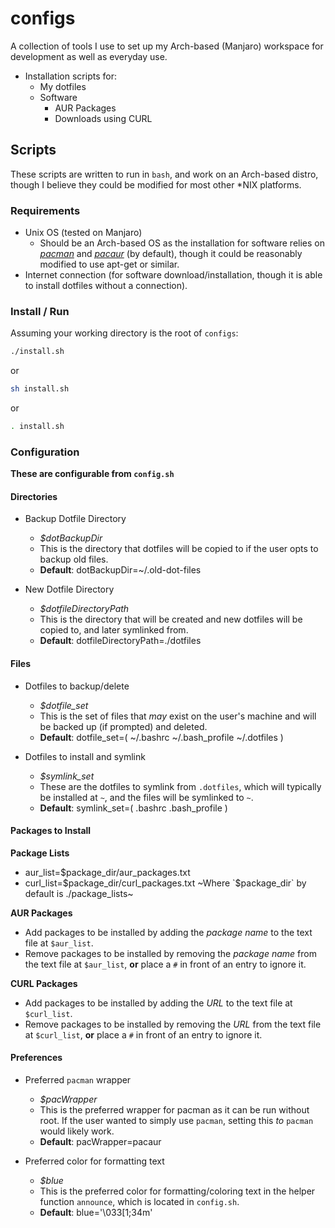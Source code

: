 # configs

A collection of tools I use to set up my Arch-based (Manjaro) workspace for development as well as everyday use.

- Installation scripts for: 
  - My dotfiles
  - Software
    - AUR Packages
    - Downloads using CURL

## Scripts

These scripts are written to run in ``bash``, and work on an Arch-based distro, though I believe they could be modified for most other \*NIX platforms. 


### Requirements

- Unix OS (tested on Manjaro)
  - Should be an Arch-based OS as the installation for software relies on *[pacman](https://wiki.archlinux.org/index.php/pacman)* and *[pacaur](https://wiki.archlinux.org/index.php/AUR_helpers)* (by default), though it could be reasonably modified to use apt-get or similar.
- Internet connection (for software download/installation, though it is able to install dotfiles without a connection).

### Install / Run

Assuming your working directory is the root of ``configs``:

```bash
./install.sh
```

or
```bash
sh install.sh
```
or
```bash
. install.sh
```

### Configuration

**These are configurable from ``config.sh``**

#### Directories

- Backup Dotfile Directory
  - *$dotBackupDir*
  - This is the directory that dotfiles will be copied to if the user opts to backup old files.
  - **Default**: dotBackupDir=~/.old-dot-files

- New Dotfile Directory
  - *$dotfileDirectoryPath*
  - This is the directory that will be created and new dotfiles will be copied to, and later symlinked from.
  - **Default**: dotfileDirectoryPath=./dotfiles

#### Files

- Dotfiles to backup/delete
  - *$dotfile_set*
  - This is the set of files that *may* exist on the user's machine and will be backed up (if prompted) and deleted.
  - **Default**: dotfile_set=( ~/.bashrc ~/.bash_profile ~/.dotfiles )

- Dotfiles to install and symlink
  - *$symlink_set*
  - These are the dotfiles to symlink from `.dotfiles`, which will typically be installed at `~`, and the files will be symlinked to `~`. 
  - **Default**: symlink_set=( .bashrc .bash_profile )

#### Packages to Install

**Package Lists**

- aur_list=$package_dir/aur_packages.txt
- curl_list=$package_dir/curl_packages.txt
~Where `$package_dir` by default is ./package_lists~

**AUR Packages**

- Add packages to be installed by adding the *package name* to the text file at ``$aur_list``.
- Remove packages to be installed by removing the *package name* from the text file at ``$aur_list``, **or** place a ``#`` in front of an entry to ignore it.

**CURL Packages**

- Add packages to be installed by adding the *URL* to the text file at ``$curl_list``.
- Remove packages to be installed by removing the *URL* from the text file at ``$curl_list``, **or** place a ``#`` in front of an entry to ignore it.

#### Preferences

- Preferred `pacman` wrapper
  - *$pacWrapper*
  - This is the preferred wrapper for pacman as it can be run without root. If the user wanted to simply use `pacman`, setting this *to* `pacman` would likely work.
  - **Default**: pacWrapper=pacaur

- Preferred color for formatting text
  - *$blue*
  - This is the preferred color for formatting/coloring text in the helper function ``announce``, which is located in ``config.sh``.
  - **Default**: blue='\033[1;34m'

